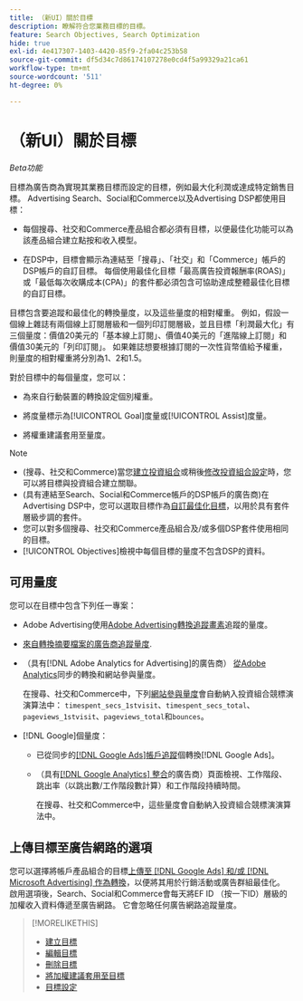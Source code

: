 ```yaml
---
title: （新UI）關於目標
description: 瞭解符合您業務目標的目標。
feature: Search Objectives, Search Optimization
hide: true
exl-id: 4e417307-1403-4420-85f9-2fa04c253b58
source-git-commit: df5d34c7d86174107278e0cd4f5a99329a21ca61
workflow-type: tm+mt
source-wordcount: '511'
ht-degree: 0%

---
```


# （新UI）關於目標

*Beta功能*

目標為廣告商為實現其業務目標而設定的目標，例如最大化利潤或達成特定銷售目標。 Advertising Search、Social和Commerce以及Advertising DSP都使用目標：

* 每個搜尋、社交和Commerce產品組合都必須有目標，以便最佳化功能可以為該產品組合建立點按和收入模型。

* 在DSP中，目標會顯示為連結至「搜尋」、「社交」和「Commerce」帳戶的DSP帳戶的自訂目標。 每個使用最佳化目標「最高廣告投資報酬率(ROAS)」或「最低每次收購成本(CPA)」的套件都必須包含可協助達成整體最佳化目標的自訂目標。

目標包含要追蹤和最佳化的轉換量度，以及這些量度的相對權重。 例如，假設一個線上雜誌有兩個線上訂閱層級和一個列印訂閱層級，並且目標「利潤最大化」有三個量度：價值20美元的「基本線上訂閱」、價值40美元的「進階線上訂閱」和價值30美元的「列印訂閱」。 如果雜誌想要根據訂閱的一次性貨幣值給予權重，則量度的相對權重將分別為1、2和1.5。

對於目標中的每個量度，您可以：

* 為來自行動裝置的轉換設定個別權重。

* 將度量標示為[!UICONTROL Goal]度量或[!UICONTROL Assist]度量。

* 將權重建議套用至量度。

>[!NOTE]
>* (搜尋、社交和Commerce)當您[建立投資組合](/help/search-social-commerce/new-ui/manage/portfolios/portfolio-create.md)或稍後[修改投資組合設定](/help/search-social-commerce/new-ui/manage/portfolios/portfolio-edit.md)時，您可以將目標與投資組合建立關聯。
>* (具有連結至Search、Social和Commerce帳戶的DSP帳戶的廣告商)在Advertising DSP中，您可以選取目標作為[自訂最佳化目標](/help/dsp/campaign-management/packages/package-settings.md)，以用於具有套件層級步調的套件。
>* 您可以對多個搜尋、社交和Commerce產品組合及/或多個DSP套件使用相同的目標。
>* [!UICONTROL Objectives]檢視中每個目標的量度不包含DSP的資料。

## 可用量度

您可以在目標中包含下列任一專案：

* Adobe Advertising使用[Adobe Advertising轉換追蹤畫素](/help/search-social-commerce/tracking/conversion-tracking-advertising.md)追蹤的量度。

* [來自轉換摘要檔案的廣告商追蹤量度](/help/search-social-commerce/tracking/conversion-tracking-about.md).<!-- Search only, or might DSP-only clients also have these? -->

* （具有[!DNL Adobe Analytics for Advertising]的廣告商） [從Adobe Analytics](/help/integrations/analytics/overview.md)同步的轉換和網站參與量度。

  在搜尋、社交和Commerce中，下列[網站參與量度](/help/integrations/analytics/analytics-data-in-advertising.md)會自動納入投資組合競標演演算法中： `timespent_secs_1stvisit`、`timespent_secs_total`、`pageviews_1stvisit`、`pageviews_total`和`bounces`。

* [!DNL Google]個量度：<!-- Search only, or might DSP-only clients also have these? -->

   * 已從同步的[[!DNL Google Ads]帳戶追蹤](/help/search-social-commerce/campaign-management/introduction/google-conversion-data.md)個轉換[!DNL Google Ads]。

   * （具有[[!DNL Google Analytics] 整合](/help/search-social-commerce/admin/data-sources/data-source-about.md)的廣告商）頁面檢視、工作階段、跳出率（以跳出數/工作階段數計算）和工作階段持續時間。

     在搜尋、社交和Commerce中，這些量度會自動納入投資組合競標演演算法中。

## 上傳目標至廣告網路的選項

您可以選擇將帳戶產品組合的目標[上傳至 [!DNL Google Ads] 和/或 [!DNL Microsoft Advertising] 作為轉換](/help/search-social-commerce/tools/objective-upload-to-networks.md)，以便將其用於行銷活動或廣告群組最佳化。 啟用選項後，Search、Social和Commerce會每天將EF ID （按一下ID）層級的加權收入資料傳遞至廣告網路。 它會忽略任何廣告網路追蹤量度。

>[!MORELIKETHIS]
>
>* [建立目標](objective-create.md)
>* [編輯目標](objective-edit.md)
>* [刪除目標](objective-delete.md)
>* [將加權建議套用至目標](objective-apply-weight-recommendations.md)
>* [目標設定](objective-settings.md)
